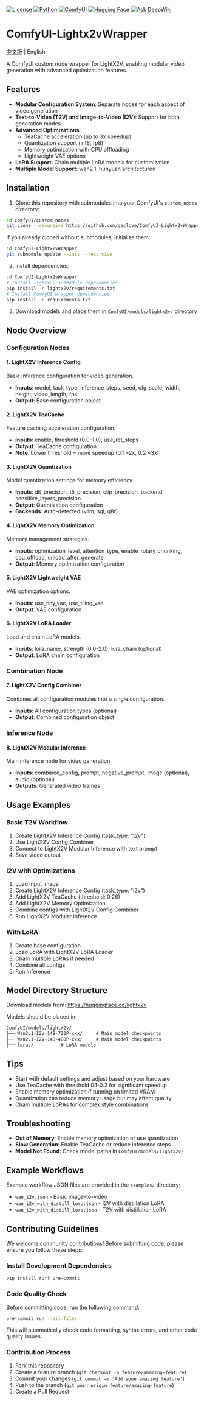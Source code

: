 [![License](https://img.shields.io/badge/License-MIT-blue.svg)](https://opensource.org/licenses/MIT) [![Python](https://img.shields.io/badge/python-3.8%2B-blue)](https://www.python.org/downloads/) [![ComfyUI](https://img.shields.io/badge/ComfyUI-Custom%20Node-brightgreen)](https://github.com/comfyanonymous/ComfyUI) [![Hugging Face](https://img.shields.io/badge/%F0%9F%A4%97%20Models-lightx2v-yellow)](https://huggingface.co/lightx2v) [![Ask DeepWiki](https://deepwiki.com/badge.svg)](https://deepwiki.com/GacLove/ComfyUI-Lightx2vWrapper)

# ComfyUI-Lightx2vWrapper

[中文版](./README_CN.md) | English

A ComfyUI custom node wrapper for LightX2V, enabling modular video generation with advanced optimization features.

## Features

- **Modular Configuration System**: Separate nodes for each aspect of video generation
- **Text-to-Video (T2V) and Image-to-Video (I2V)**: Support for both generation modes
- **Advanced Optimizations**:
  - TeaCache acceleration (up to 3x speedup)
  - Quantization support (int8, fp8)
  - Memory optimization with CPU offloading
  - Lightweight VAE options
- **LoRA Support**: Chain multiple LoRA models for customization
- **Multiple Model Support**: wan2.1, hunyuan architectures

## Installation

1. Clone this repository with submodules into your ComfyUI's `custom_nodes` directory:

```bash
cd ComfyUI/custom_nodes
git clone --recursive https://github.com/gaclove/ComfyUI-Lightx2vWrapper.git
```

If you already cloned without submodules, initialize them:

```bash
cd ComfyUI-Lightx2vWrapper
git submodule update --init --recursive
```

2. Install dependencies:

```bash
cd ComfyUI-Lightx2vWrapper
# Install lightx2v submodule dependencies
pip install -r lightx2v/requirements.txt
# Install ComfyUI wrapper dependencies
pip install -r requirements.txt
```

3. Download models and place them in `ComfyUI/models/lightx2v/` directory

## Node Overview

### Configuration Nodes

#### 1. LightX2V Inference Config

Basic inference configuration for video generation.

- **Inputs**: model, task_type, inference_steps, seed, cfg_scale, width, height, video_length, fps
- **Output**: Base configuration object

#### 2. LightX2V TeaCache

Feature caching acceleration configuration.

- **Inputs**: enable, threshold (0.0-1.0), use_ret_steps
- **Output**: TeaCache configuration
- **Note**: Lower threshold = more speedup (0.1 ~2x, 0.2 ~3x)

#### 3. LightX2V Quantization

Model quantization settings for memory efficiency.

- **Inputs**: dit_precision, t5_precision, clip_precision, backend, sensitive_layers_precision
- **Output**: Quantization configuration
- **Backends**: Auto-detected (vllm, sgl, q8f)

#### 4. LightX2V Memory Optimization

Memory management strategies.

- **Inputs**: optimization_level, attention_type, enable_rotary_chunking, cpu_offload, unload_after_generate
- **Output**: Memory optimization configuration

#### 5. LightX2V Lightweight VAE

VAE optimization options.

- **Inputs**: use_tiny_vae, use_tiling_vae
- **Output**: VAE configuration

#### 6. LightX2V LoRA Loader

Load and chain LoRA models.

- **Inputs**: lora_name, strength (0.0-2.0), lora_chain (optional)
- **Output**: LoRA chain configuration

### Combination Node

#### 7. LightX2V Config Combiner

Combines all configuration modules into a single configuration.

- **Inputs**: All configuration types (optional)
- **Output**: Combined configuration object

### Inference Node

#### 8. LightX2V Modular Inference

Main inference node for video generation.

- **Inputs**: combined_config, prompt, negative_prompt, image (optional), audio (optional)
- **Outputs**: Generated video frames

## Usage Examples

### Basic T2V Workflow

1. Create LightX2V Inference Config (task_type: "t2v")
2. Use LightX2V Config Combiner
3. Connect to LightX2V Modular Inference with text prompt
4. Save video output

### I2V with Optimizations

1. Load input image
2. Create LightX2V Inference Config (task_type: "i2v")
3. Add LightX2V TeaCache (threshold: 0.26)
4. Add LightX2V Memory Optimization
5. Combine configs with LightX2V Config Combiner
6. Run LightX2V Modular Inference

### With LoRA

1. Create base configuration
2. Load LoRA with LightX2V LoRA Loader
3. Chain multiple LoRAs if needed
4. Combine all configs
5. Run inference

## Model Directory Structure

Download models from: <https://huggingface.co/lightx2v>

Models should be placed in:

```txt
ComfyUI/models/lightx2v/
├── Wan2.1-I2V-14B-720P-xxx/     # Main model checkpoints
├── Wan2.1-I2V-14B-480P-xxx/     # Main model checkpoints
├── loras/          # LoRA models
```

## Tips

- Start with default settings and adjust based on your hardware
- Use TeaCache with threshold 0.1-0.2 for significant speedup
- Enable memory optimization if running on limited VRAM
- Quantization can reduce memory usage but may affect quality
- Chain multiple LoRAs for complex style combinations

## Troubleshooting

- **Out of Memory**: Enable memory optimization or use quantization
- **Slow Generation**: Enable TeaCache or reduce inference steps
- **Model Not Found**: Check model paths in `ComfyUI/models/lightx2v/`

## Example Workflows

Example workflow JSON files are provided in the `examples/` directory:

- `wan_i2v.json` - Basic image-to-video
- `wan_i2v_with_distill_lora.json` - I2V with distillation LoRA
- `wan_t2v_with_distill_lora.json` - T2V with distillation LoRA

## Contributing Guidelines

We welcome community contributions! Before submitting code, please ensure you follow these steps:

### Install Development Dependencies

```bash
pip install ruff pre-commit
```

### Code Quality Check

Before committing code, run the following command:

```bash
pre-commit run --all-files
```

This will automatically check code formatting, syntax errors, and other code quality issues.

### Contribution Process

1. Fork this repository
2. Create a feature branch (`git checkout -b feature/amazing-feature`)
3. Commit your changes (`git commit -m 'Add some amazing feature'`)
4. Push to the branch (`git push origin feature/amazing-feature`)
5. Create a Pull Request
